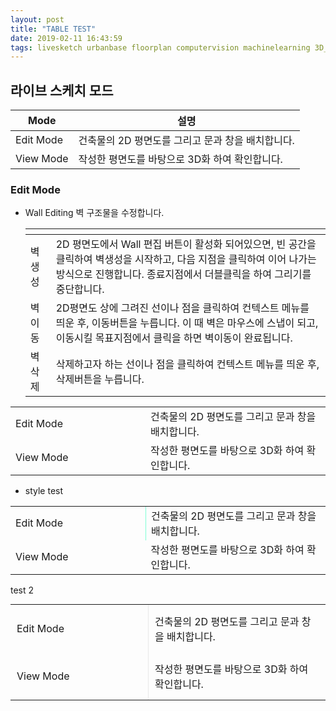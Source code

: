 ```yaml
---
layout: post
title: "TABLE TEST"
date: 2019-02-11 16:43:59
tags: livesketch urbanbase floorplan computervision machinelearning 3D_converting 3D_modeling urbanbasestudio 
---
```




## 라이브 스케치 모드

|Mode|설명|
|---|---|
| Edit Mode  | 건축물의 2D 평면도를 그리고 문과 창을 배치합니다. |
| View Mode | 작성한 평면도를 바탕으로 3D화 하여 확인합니다. |

### Edit Mode

- Wall Editing 
  벽 구조물을 수정합니다.

  | <span style="width:100px">| <span style="width:100px">|
  |---|---|
  | 벽 생성  | 2D 평면도에서 Wall 편집 버튼이 활성화 되어있으면, 빈 공간을 클릭하여 벽생성을 시작하고, 다음 지점을 클릭하여 이어 나가는 방식으로 진행합니다. 종료지점에서 더블클릭을 하여 그리기를 중단합니다. |
  | 벽 이동 | 2D평면도 상에 그려진 선이나 점을 클릭하여 컨텍스트 메뉴를 띄운 후, 이동버튼을 누릅니다. 이 때 벽은 마우스에 스냅이 되고, 이동시킬 목표지점에서 클릭을 하면 벽이동이 완료됩니다. |
  | 벽 삭제 | 삭제하고자 하는 선이나 점을 클릭하여 컨텍스트 메뉴를 띄운 후, 삭제버튼을 누릅니다. |


<table style="text-align: left;">
  <tbody>
    <tr style="width: 200px;">
      <td style="width: 200px;">Edit Mode</td>
      <td>건축물의 2D 평면도를 그리고 문과 창을 배치합니다.</td>
    </tr>
    <tr>
      <td>View Mode</td>
      <td>작성한 평면도를 바탕으로 3D화 하여 확인합니다.</td>
    </tr>
  </tbody>
</table>


* style test

<table style="text-align: left;">
  <tbody style="padding-left: 18px;">
    <tr style="width: 200px;"
    >
      <td style="
    width: 200px;
    border-right-style: outset;
    border-right-color: aquamarine;
    border-right-width: 1px;
">Edit Mode</td>
      <td>건축물의 2D 평면도를 그리고 문과 창을 배치합니다.</td>
    </tr>
    <tr>
      <td>View Mode</td>
      <td>작성한 평면도를 바탕으로 3D화 하여 확인합니다.</td>
    </tr>
  </tbody>
</table>

test 2
<table style="text-align: left;margin-top: 10px;margin-bottom: 10px;">
  <tbody style="">
    <tr style="width: 200px;border-top-style: inset;border-top-color: #e8e8e8;border-top-width: 1px;">
      <td style="
    width: 200px;
    border-right-style: inset;
    border-right-color: #e8e8e8;
    border-right-width: 1px;
    padding-left: 10px;
    padding-right: 10px;
    padding-top: 14px;
    padding-bottom: 14px;
">Edit Mode</td>
      <td style="
    padding-left: 10px;
    padding-right: 10px;
    padding-top: 14px;
    padding-bottom: 14px;
">건축물의 2D 평면도를 그리고 문과 창을 배치합니다.</td>
    </tr>
    <tr>
      <td style="
    width: 200px;
    border-right-style: inset;
    border-right-color: #e8e8e8;
    border-right-width: 1px;
    padding-left: 10px;
    padding-right: 10px;
    padding-top: 14px;
    padding-bottom: 14px;
">View Mode</td>
      <td style="
    padding-left: 10px;
    padding-right: 10px;
    padding-top: 14px;
    padding-bottom: 14px;
">작성한 평면도를 바탕으로 3D화 하여 확인합니다.</td>
    </tr>
  </tbody>
</table>